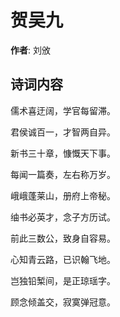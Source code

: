 # 贺吴九

**作者**: 刘攽

## 诗词内容

儒术喜迂阔，学官每留滞。

君侯诚百一，才智两自异。

新书三十章，慷慨天下事。

每闻一篇奏，左右称万岁。

峨峨蓬莱山，册府上帝秘。

䌷书必英才，念子方历试。

前此三数公，致身自容易。

心知青云路，已识翰飞地。

岂独铅椠间，是正琼瑶字。

顾念倾盖交，寂寞弹冠意。

